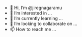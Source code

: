 - 👋 Hi, I’m @jiregnagaramu
- 👀 I’m interested in ...
- 🌱 I’m currently learning ...
- 💞️ I’m looking to collaborate on ...
- 📫 How to reach me ...

<!---
jiregnagaramu/jiregnagaramu is a ✨ special ✨ repository because its `README.md` (this file) appears on your GitHub profile.
You can click the Preview link to take a look at your changes.
--->
